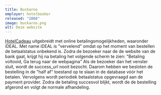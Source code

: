 ```yaml
---
title: Buckaroo
employer: hotelbooker
released: "2008"
image: buckaroo.png
alt: Deze website
---
```


[HotelCadeau](http://www.hotelcadeau.nl/) uitgebreidt met online betalingsmogelijkheden, waaronder iDEAL.
Met name iDEAL is "vervelend" omdat op het moment van bestellen de betaalstatus onbekend is.
Zodra de bezoeker naar de de website van de bank gaat, krijgt hij na betaling het volgende scherm te zien: "Betaling voltooid, Ga terug naar de webpagina" Als de bezoeker dan het venster sluit, wordt de success_url nooit bezocht. Daarom hebben we besloten de bestelling in de "half af" toestand op te slaan in de database vóór het betalen.
Vervolgens wordt periodiek betaalstatus opgevraagd aan de payment provider.
Zodra de betaling succesvol blijkt, wordt de de bestelling afgerond en volgt de normale afhandeling.

